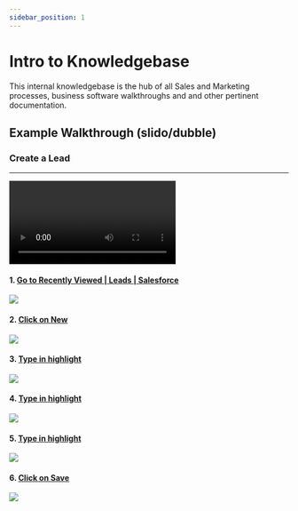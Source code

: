 ```yaml
---
sidebar_position: 1
---
```


# Intro to Knowledgebase

This internal knowledgebase is the hub of all Sales and Marketing processes, business software walkthroughs and and other pertinent documentation.

## Example Walkthrough (slido/dubble)

### Create a Lead

---

<video controls width={770} height={500} autoPlay="">
  <source src="https://dubble-prod-01.s3.amazonaws.com/assets/34b74b5b-cf79-4cd8-b6e4-3e96eb40dfc9.mp4"/>
</video>

#### 1\. [Go to Recently Viewed | Leads | Salesforce](https://nuclera.lightning.force.com/lightning/o/Lead/list?filterName=Recent)

![](https://dubble-prod-01.s3.amazonaws.com/assets/f7dac614-6014-4e0d-accb-ce05d2b49396.png?0)

#### 2\. [Click on New](https://nuclera.lightning.force.com/lightning/o/Lead/list?filterName=Recent)

![](https://d3q7ie80jbiqey.cloudfront.net/media/image/zoom/8f452f04-be2c-4b2a-ba02-b5629c6cbbcb/2.5/82.427571614583/8.1114276740847?0)

#### 3\. [Type in highlight](https://nuclera.lightning.force.com/lightning/o/Lead/new?count=1&nooverride=1&useRecordTypeCheck=1&navigationLocation=LIST_VIEW&uid=166393667542327291&backgroundContext=%2Flightning%2Fo%2FLead%2Flist%3FfilterName%3DRecent)

![](https://d3q7ie80jbiqey.cloudfront.net/media/image/zoom/9e9503d5-de24-4b1c-91cd-bd3bad6753aa/2.5/39.742838541667/28.508614501077?0)

#### 4\. [Type in highlight](https://nuclera.lightning.force.com/lightning/o/Lead/new?count=1&nooverride=1&useRecordTypeCheck=1&navigationLocation=LIST_VIEW&uid=166393667542327291&backgroundContext=%2Flightning%2Fo%2FLead%2Flist%3FfilterName%3DRecent)

![](https://d3q7ie80jbiqey.cloudfront.net/media/image/zoom/df1781a6-e4ab-48e4-ac36-2f8da3fb5910/2.5/39.742838541667/37.049084709261?0)

#### 5\. [Type in highlight](https://nuclera.lightning.force.com/lightning/o/Lead/new?count=1&nooverride=1&useRecordTypeCheck=1&navigationLocation=LIST_VIEW&uid=166393667542327291&backgroundContext=%2Flightning%2Fo%2FLead%2Flist%3FfilterName%3DRecent)

![](https://d3q7ie80jbiqey.cloudfront.net/media/image/zoom/e94abb38-3c18-47d7-85cc-aa49107b798b/2.5/39.742838541667/47.346105527638?0)

#### 6\. [Click on Save](https://nuclera.lightning.force.com/lightning/o/Lead/new?count=1&nooverride=1&useRecordTypeCheck=1&navigationLocation=LIST_VIEW&uid=166393667542327291&backgroundContext=%2Flightning%2Fo%2FLead%2Flist%3FfilterName%3DRecent)

![](https://d3q7ie80jbiqey.cloudfront.net/media/image/zoom/3763cb97-09ad-4938-ab1b-a38b6f25dae5/2.5/54.292805989583/85.37441672649?0)
